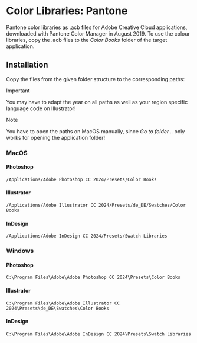 # Color Libraries: Pantone

Pantone color libraries as .acb files for Adobe Creative Cloud applications, downloaded with Pantone Color Manager in August 2019. To use the colour libraries, copy the .acb files to the *Color Books* folder of the target application.

## Installation

Copy the files from the given folder structure to the corresponding paths:

> [!IMPORTANT]
> You may have to adapt the year on all paths as well as your region specific language code on Illustrator!

> [!NOTE]
> You have to open the paths on MacOS manually, since *Go to folder…* only works for opening the application folder! 

### MacOS

#### Photoshop
```
/Applications/Adobe Photoshop CC 2024/Presets/Color Books
```

#### Illustrator
```
/Applications/Adobe Illustrator CC 2024/Presets/de_DE/Swatches/Color Books
```

#### InDesign
```
/Applications/Adobe InDesign CC 2024/Presets/Swatch Libraries
```

### Windows

#### Photoshop
```
C:\Program Files\Adobe\Adobe Photoshop CC 2024\Presets\Color Books
```

#### Illustrator
```
C:\Program Files\Adobe\Adobe Illustrator CC 2024\Presets\de_DE\Swatches\Color Books
```

#### InDesign
```
C:\Program Files\Adobe\Adobe InDesign CC 2024\Presets\Swatch Libraries
```
